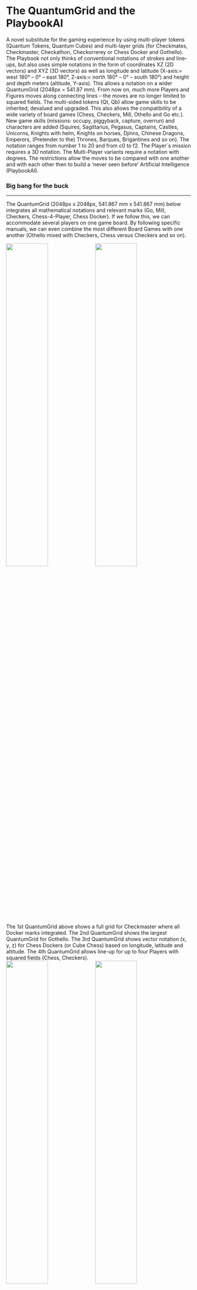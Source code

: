 # The QuantumGrid and the PlaybookAI
A novel substitute for the gaming experience by using multi-player tokens (Quantum Tokens, Quantum Cubes) and multi-layer grids (for Checkmates, Checkmaster,  Checkathon, Checkorrerey or Chess Docker and Gothello). The Playbook not only thinks of conventional notations of strokes and line-ups, but also uses simple notations in the form of coordinates XZ (2D vectors) and XYZ (3D vectors) as well as longitude and latitude (X-axis:= west 180° – 0° – east 180°, Z-axis:= north 180° – 0° – south 180°) and height and depth meters (altitude, Y-axis). This allows a notation on a wider QuantumGrid (2048px = 541.87 mm). From now on, much more Players and Figures moves along connecting lines – the moves are no longer limited to squared fields. The multi-sided tokens (Qt, Qb) allow game skills to be inherited, devalued and upgraded. This also allows the compatibility of a wide variety of board games (Chess, Checkers, Mill, Othello and Go etc.). New game skills (missions: occupy, piggyback, capture, overrun) and characters are added (Squires, Sagittarius, Pegasus, Captains, Castles, Unicorns, Knights with helm, Knights on horses, Djinns, Chinese Dragons, Emperors, (Pretender to the) Thrones, Barques, Brigantines and so on). The notation ranges from number 1 to 20 and from c0 to f2. The Player´s mission requires a 3D notation. The Multi-Player variants require a notation with degrees. The restrictions allow the moves to be compared with one another and with each other then to build a 'never seen before' Artificial Intelligence (PlaybookAI).
<h3>Big bang for the buck</h3>
<hr>
<p>The QuantumGrid (2048px x 2048px, 541.867 mm x 541.867 mm) below integrates all mathematical notations and relevant marks (Go, Mill, Checkers, Chess-4-Player, Chess Docker). If we follow this, we can accommodate several players on one game board. By following specific manuals, we can even combine the most different Board Games with one another (Othello mixed with Checkers, Chess versus Checkers and so on). </p>
<div>
<img width="47.5%" src="https://github.com/scifiltr/QuantumGrid/blob/main/QuantumGrid_MultiLayer_Checkmaster.png"></img>
<img width="47.5%" src="https://github.com/scifiltr/QuantumGrid/blob/main/QuantumGrid_MultiLayer_Gothello.png"></img>
</div>
The 1st QuantumGrid above shows a full grid for Checkmaster where all Docker marks integrated. The 2nd QuantumGrid shows the largest QuantumGrid for Gothello. The 3rd QuantumGrid shows vector notation (x, y, z) for Chess Dockers (or Cube Chess) based on longitude, latitude and altitude. The 4th QuantumGrid allows line-up for up to four Players with squared fields (Chess, Checkers).
<div>
<img width="47.5%" src="https://github.com/scifiltr/QuantumGrid/blob/main/QuantumGrid_MultiLayer_Checkathon.png"></img>
<img width="47.5%" src="https://github.com/scifiltr/QuantumGrid/blob/main/QuantumGrid_MultiLayer_Checkmates.png"></img>
</div>
The 5th QuantumGrid (8 x 8 or 9 x 9) below is called Passthrough for Chess and maybe Checkers, too. The placeholders are occupied by Memory Cards printed on both sides. If such fields are passed, then they are converted or reversed. The playing field changes as the game progresses. Character development is left to chance. A standard field can be passed in all directions and occupied in the middle, but only in one, two or three directions (mono, bisecting, trisecting) after the conversion. If a converted field is passed again, the rules can state whether it should rotate in 90° or be flipped once again. the diameter of a figure's footprint determines whether half, full or even quarter steps can be taken. Playing on a 9 x 9 grid results in a novel setup with three towers and three dragons (Dungeon & Dragon) or three dragons and a throne (Game of Thrones). The two player mode ends after two checkmates, one of the king and another of the throne. Three of a kind in a harmonious row leads to the capture of the intervening pieces until the trap is released or one of the three pieces is defeated (similar to the Nine Men's Mills game). For the Memory Cards you need QuantumSquares in the same number and format (possibly 64 to 81) for the front, but with different motifs for the back (24 to 32). However, the frequency distribution can still vary, because you determine the size of the grid yourself with the help of memory cards and the cards are shuffled beforehand, so you never know exactly how many cards from the stack make up the grid or which motifs are on the back will be located. But you can also use a double-sided printed playing card of 32 or higher, which is easier to shuffle, in this case you place 8 cards horizontally (a<sub>1</sub> to h<sub>1</sub>) and 4 cards vertically (1 to 8). The cards can be turned over more flexibly: passing horizontally leads to turning over, vertical converting only when both fields have been passed. If a field is occupied while passing, the field remains untouched. Instead of a square field, you can also put together a rectangular field. Rules can state that a QuantumSquare from the starting formation (line up) is dragged along with the figure, so that the shape of the playing field also changes. Instead of placing (moving) a figure, the player can draw a new QuantumSquare from a stack or bag to cover up awkward paths instead of having to pass through a QuantumSquare first to convert it. 
<div>
<img width="47.5%" src="https://github.com/scifiltr/QuantumGrid/blob/main/QuantumGrid_MultiLayer_Passthrough.png"></img>
</div>
<h3>Bird's eye view in 3D</h3>
<hr>
<h3>Massively multilayer role-playing experiences</h3>
<hr>
<p>Conventional Chess notation is algebraic but not mathematically correct. So I've developed compliant rules for The PlaybookAI, which we'll explore in more depth. First, I want to explain the more understandable specifications. The playbook is easy to use, you note down moves, analyze the opponent's game during a training phase - which nobody talks about and is silent about - in order to then be able to use these moves in the current season/tournament; similar to the playbook in American Football.<br>For other board games, there are no notation rules at all, only text-based instructions, which are also very complex - with the consequence that one leaves it with the simpler rules or general types of play, which I think is a shame.</p>
<h3>Quantum Leaps have started</h3>
<hr>
<p>Now we deal with which character (glyph) can be combined with other characters (glyphs), transformed and how it can be defeated; this applies to the starting line-up, the handicap game, the middle game and the endgame. From now on we are using QuantumCubes instead of multiple figures.</p>
